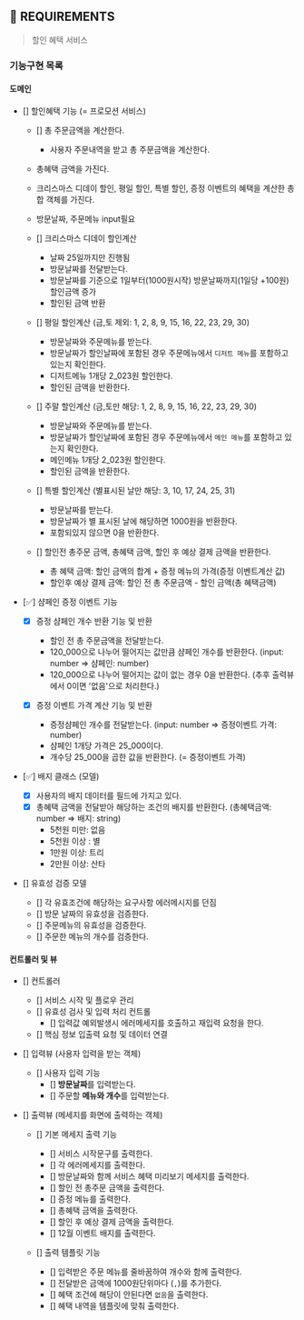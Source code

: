 ## 🚀 REQUIREMENTS

> 할인 혜택 서비스

### 기능구현 목록

#### 도메인

- [] 할인혜택 기능 (= 프로모션 서비스)

  - [] 총 주문금액을 계산한다.

    - 사용자 주문내역을 받고 총 주문금액을 계산한다.

  - 총혜택 금액을 가진다.
  - 크리스마스 디데이 할인, 평일 할인, 특별 할인, 증정 이벤트의 혜택을 계산한 총합 객체를 가진다.
  - 방문날짜, 주문메뉴 input필요

  - [] 크리스마스 디데이 할인계산

    - 날짜 25일까지만 진행됨
    - 방문날짜를 전달받는다.
    - 방문날짜를 기준으로 1일부터(1000원시작) 방문날짜까지(1일당 +100원) 할인금액 증가
    - 할인된 금액 반환

  - [] 평일 할인계산 (금,토 제외: 1, 2, 8, 9, 15, 16, 22, 23, 29, 30)

    - 방문날짜와 주문메뉴를 받는다.
    - 방문날짜가 할인날짜에 포함된 경우 주문메뉴에서 `디저트 메뉴`를 포함하고 있는지 확인한다.
    - 디저트메뉴 1개당 2_023원 할인한다.
    - 할인된 금액을 반환한다.

  - [] 주말 할인계산 (금,토만 해당: 1, 2, 8, 9, 15, 16, 22, 23, 29, 30)

    - 방문날짜와 주문메뉴를 받는다.
    - 방문날짜가 할인날짜에 포함된 경우 주문메뉴에서 `메인 메뉴`를 포함하고 있는지 확인한다.
    - 메인메뉴 1개당 2_023원 할인한다.
    - 할인된 금액을 반환한다.

  - [] 특별 할인계산 (별표시된 날만 해당: 3, 10, 17, 24, 25, 31)

    - 방문날짜를 받는다.
    - 방문날짜가 별 표시된 날에 해당하면 1000원을 반환한다.
    - 포함되있지 않으면 0을 반환한다.

  - [] 할인전 총주문 금액, 총혜택 금액, 할인 후 예상 결제 금액을 반환한다.
    - 총 혜택 금액: 할인 금액의 합계 + 증정 메뉴의 가격(증정 이벤트계산 값)
    - 할인후 예상 결제 금액: 할인 전 총 주문금액 - 할인 금액(총 혜택금액)

- [✅] 샴페인 증정 이벤트 기능

  - [x] 증정 샴페인 개수 반환 기능 및 반환

    - 할인 전 총 주문금액을 전달받는다.
    - 120_000으로 나누어 떨어지는 값만큼 샴페인 개수를 반환한다. (input: number => 샴페인: number)
    - 120_000으로 나누어 떨어지는 값이 없는 경우 0을 반환한다. (추후 출력뷰에서 0이면 '없음'으로 처리한다.)

  - [x] 증정 이벤트 가격 계산 기능 및 반환

    - 증정샴페인 개수를 전달받는다. (input: number => 증정이벤트 가격: number)
    - 샴페인 1개당 가격은 25_000이다.
    - 개수당 25_000을 곱한 값을 반환한다. (= 증정이벤트 가격)

- [✅] 배지 클래스 (모델)

  - [x] 사용자의 배지 데이터를 필드에 가지고 있다.
  - [x] 총혜택 금액을 전달받아 해당하는 조건의 배지를 반환한다. (총혜택금액: number => 배지: string)
    - 5천원 미만: 없음
    - 5천원 이상 : 별
    - 1만원 이상: 트리
    - 2만원 이상: 산타

- [] 유효성 검증 모델

  - [] 각 유효조건에 해당하는 요구사항 에러메시지를 던짐
  - [] 방문 날짜의 유효성을 검증한다.
  - [] 주문메뉴의 유효성을 검증한다.
  - [] 주문한 메뉴의 개수를 검증한다.

#### 컨트롤러 및 뷰

- [] 컨트롤러

  - [] 서비스 시작 및 플로우 관리
  - [] 유효성 검사 및 입력 처리 컨트롤
    - [] 입력값 예외발생시 에러메세지를 호출하고 재입력 요청을 한다.
  - [] 핵심 정보 입출력 요청 및 데이터 연결

- [] 입력뷰 (사용자 입력을 받는 객체)

  - [] 사용자 입력 기능
    - [] **방문날짜**를 입력받는다.
    - [] 주문할 **메뉴와 개수**를 입력받는다.

- [] 출력뷰 (메세지를 화면에 출력하는 객체)

  - [] 기본 메세지 출력 기능

    - [] 서비스 시작문구를 출력한다.
    - [] 각 에러메세지를 출력한다.
    - [] 방문날짜와 함께 서비스 혜택 미리보기 메세지를 출력한다.
    - [] 할인 전 총주문 금액을 출력한다.
    - [] 증정 메뉴를 출력한다.
    - [] 총혜택 금액을 출력한다.
    - [] 할인 후 예상 결제 금액을 출력한다.
    - [] 12월 이벤트 배지를 출력한다.

  - [] 출력 템플릿 기능
    - [] 입력받은 주문 메뉴를 줄바꿈하여 개수와 함께 출력한다.
    - [] 전달받은 금액에 1000원단위마다 (`,`)를 추가한다.
    - [] 혜택 조건에 해당이 안된다면 `없음`을 출력한다.
    - [] 혜택 내역을 템플릿에 맞춰 출력한다.
